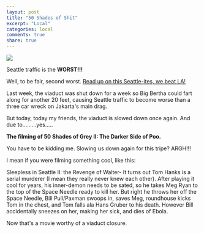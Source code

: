 ```yaml
---
layout: post
title: "50 Shades of Shit"
excerpt: "Local"
categories: local
comments: true
share: true
---
```


![](http://www.pugjudge.us/image/50shades.jpg)

Seattle traffic is the **WORST!!!**

Well, to be fair, second worst. [Read up on this Seattle-ites, we beat LA!](http://www.geekwire.com/2016/study-traffic-seattle-still-horrible-ranks-2nd-worst-u-s-evening-rush-hour-congestion/)



Last week, the viaduct was shut down for a week so Big Bertha could fart along for another 20 feet, causing Seattle traffic to become worse than a three car wreck on Jakarta's main drag.


But today, today my friends, the viaduct is slowed down once again. And due to.........yes.....

**The filming of 50 Shades of Grey II: The Darker Side of Poo.**


You have to be kidding me. Slowing us down again for this tripe? ARGH!!!


I mean if you were filming something cool, like this:

Sleepless in Seattle II: the Revenge of Walter- It turns out Tom Hanks is a serial murderer (I mean they really never knew each other). After playing it cool for years, his inner-demon needs to be sated, so he takes Meg Ryan to the top of the Space Needle ready to kill her. But right he throws her off the Space Needle, Bill Pull/Paxman swoops in, saves Meg, roundhouse kicks Tom in the chest, and Tom falls ala Hans Gruber to his death. However Bill accidentally sneezes on her, making her sick, and dies of Ebola.


Now that's a movie worthy of a viaduct closure. 

